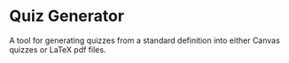 # Quiz Generator

A tool for generating quizzes from a standard definition into either Canvas quizzes or LaTeX pdf files.
